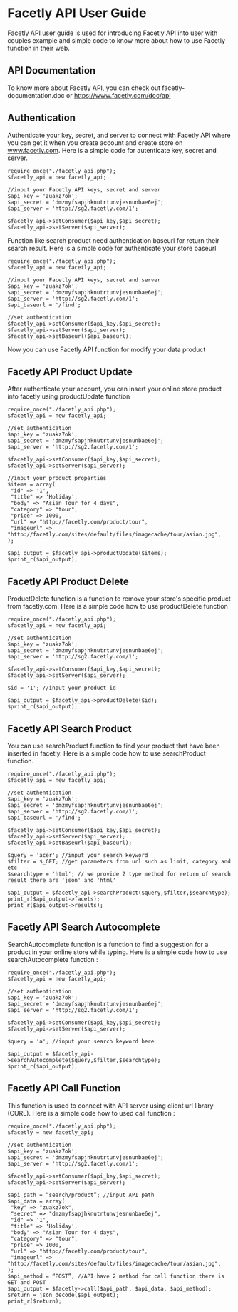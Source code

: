 Facetly API User Guide
=================

Facetly API user guide is used for introducing Facetly API into user with couples example and simple code to know more about how to use Facetly function in their web.

API Documentation
-------------
To know more about Facetly API, you can check out facetly-documentation.doc or https://www.facetly.com/doc/api

Authentication
-------------
Authenticate your key, secret, and server to connect with Facetly API where you can get it when you create account and create store on www.facetly.com. Here is a simple code for autenticate key, secret and server.
~~~
require_once("./facetly_api.php");
$facetly_api = new facetly_api;

//input your Facetly API keys, secret and server 
$api_key = 'zuakz7ok';
$api_secret = 'dmzmyfsapjhknutrtunvjesnunbae6ej';
$api_server = 'http://sg2.facetly.com/1';

$facetly_api->setConsumer($api_key,$api_secret); 
$facetly_api->setServer($api_server);
~~~

Function like search product need authentication baseurl for return their search result. Here is a simple code for authenticate your store baseurl
~~~
require_once("./facetly_api.php");
$facetly_api = new facetly_api;

//input your Facetly API keys, secret and server 
$api_key = 'zuakz7ok';
$api_secret = 'dmzmyfsapjhknutrtunvjesnunbae6ej';
$api_server = 'http://sg2.facetly.com/1';
$api_baseurl = '/find';

//set authentication
$facetly_api->setConsumer($api_key,$api_secret); 
$facetly_api->setServer($api_server);
$facetly_api->setBaseurl($api_baseurl);
~~~

Now you can use Facetly API function for modify your data product

Facetly API Product Update
-------------

After authenticate your account, you can insert your online store product into facetly using productUpdate function
~~~
require_once("./facetly_api.php");
$facetly_api = new facetly_api;

//set authentication
$api_key = 'zuakz7ok';
$api_secret = 'dmzmyfsapjhknutrtunvjesnunbae6ej';
$api_server = 'http://sg2.facetly.com/1';

$facetly_api->setConsumer($api_key,$api_secret); 
$facetly_api->setServer($api_server);

//input your product properties
$items = array(
 "id" => '1',
 "title" => 'Holiday',
 "body" => "Asian Tour for 4 days",
 "category" => "tour",
 "price" => 1000,
 "url" => "http://facetly.com/product/tour",
 "imageurl" => "http://facetly.com/sites/default/files/imagecache/tour/asian.jpg", 
);

$api_output = $facetly_api->productUpdate($items);
$print_r($api_output);
~~~


Facetly API Product Delete
-------------

ProductDelete function is a function to remove your store's specific product from facetly.com. Here is a simple code how to use productDelete function
~~~
require_once("./facetly_api.php");
$facetly_api = new facetly_api;

//set authentication
$api_key = 'zuakz7ok';
$api_secret = 'dmzmyfsapjhknutrtunvjesnunbae6ej';
$api_server = 'http://sg2.facetly.com/1';

$facetly_api->setConsumer($api_key,$api_secret); 
$facetly_api->setServer($api_server);

$id = '1'; //input your product id

$api_output = $facetly_api->productDelete($id);
$print_r($api_output);
~~~

Facetly API Search Product
-------------

You can use searchProduct function to find your product that have been inserted in facetly. Here is a simple code how to use searchProduct function.
~~~
require_once("./facetly_api.php");
$facetly_api = new facetly_api;

//set authentication
$api_key = 'zuakz7ok';
$api_secret = 'dmzmyfsapjhknutrtunvjesnunbae6ej';
$api_server = 'http://sg2.facetly.com/1';
$api_baseurl = '/find';

$facetly_api->setConsumer($api_key,$api_secret); 
$facetly_api->setServer($api_server);
$facetly_api->setBaseurl($api_baseurl);

$query = 'acer'; //input your search keyword
$filter = $_GET; //get parameters from url such as limit, category and etc
$searchtype = 'html'; // we provide 2 type method for return of search result there are 'json' and 'html'

$api_output = $facetly_api->searchProduct($query,$filter,$searchtype);
print_r($api_output->facets);
print_r($api_output->results);
~~~


Facetly API Search Autocomplete
-------------

SearchAutocomplete function is a function to find a suggestion for a product in your online store while typing. Here is a simple code how to use searchAutocomplete function :
~~~
require_once("./facetly_api.php");
$facetly_api = new facetly_api;

//set authentication
$api_key = 'zuakz7ok';
$api_secret = 'dmzmyfsapjhknutrtunvjesnunbae6ej';
$api_server = 'http://sg2.facetly.com/1';

$facetly_api->setConsumer($api_key,$api_secret); 
$facetly_api->setServer($api_server);

$query = 'a'; //input your search keyword here

$api_output = $facetly_api->searchAutocomplete($query,$filter,$searchtype);
$print_r($api_output);
~~~


Facetly API Call Function
-------------

This function is used to connect with API server using client url library (CURL). Here is a simple code how to used call function :
~~~
require_once("./facetly_api.php");
$facetly = new facetly_api;

//set authentication
$api_key = 'zuakz7ok';
$api_secret = 'dmzmyfsapjhknutrtunvjesnunbae6ej';
$api_server = 'http://sg2.facetly.com/1';

$facetly_api->setConsumer($api_key,$api_secret); 
$facetly_api->setServer($api_server);

$api_path = “search/product”; //input API path
$api_data = array(
 "key" => "zuakz7ok",
 "secret" => "dmzmyfsapjhknutrtunvjesnunbae6ej",
 "id" => '1',
 "title" => 'Holiday',
 "body" => "Asian Tour for 4 days",
 "category" => "tour",
 "price" => 1000,
 "url" => "http://facetly.com/product/tour",
 "imageurl" => "http://facetly.com/sites/default/files/imagecache/tour/asian.jpg",
);
$api_method = “POST”; //API have 2 method for call function there is GET and POST
$api_output = $facetly->call($api_path, $api_data, $api_method);
$return = json_decode($api_output);
print_r($return);
~~~




